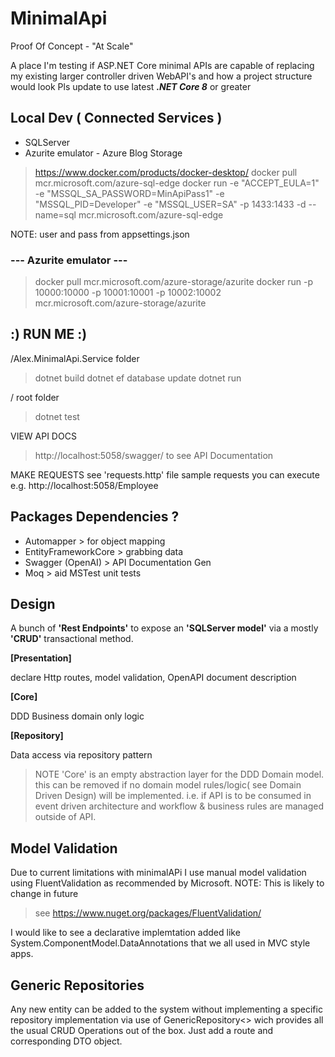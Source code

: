 
# MinimalApi
Proof Of Concept - "At Scale"

A place I'm testing if ASP.NET Core minimal APIs are capable of replacing my existing larger controller driven WebAPI's and how a project structure would look
Pls update to use latest <em><strong>.NET Core 8</strong></em> or greater

## Local Dev ( Connected Services )

- SQLServer
- Azurite emulator - Azure Blog Storage

> https://www.docker.com/products/docker-desktop/
> docker pull mcr.microsoft.com/azure-sql-edge
>docker run -e "ACCEPT_EULA=1" -e "MSSQL_SA_PASSWORD=MinApiPass1" -e "MSSQL_PID=Developer" -e "MSSQL_USER=SA" -p 1433:1433 -d --name=sql mcr.microsoft.com/azure-sql-edge

NOTE: user and pass from appsettings.json 

### --- Azurite emulator ---

> docker pull mcr.microsoft.com/azure-storage/azurite
> docker run -p 10000:10000 -p 10001:10001 -p 10002:10002 mcr.microsoft.com/azure-storage/azurite

## :) RUN ME :)

 /Alex.MinimalApi.Service folder

>dotnet build
>dotnet ef database update
>dotnet run

 / root folder

>dotnet test

VIEW API DOCS

> http://localhost:5058/swagger/ to see API Documentation

MAKE REQUESTS
see 'requests.http' file sample requests you can execute
e.g.   http://localhost:5058/Employee



## Packages Dependencies ?

- Automapper > for object mapping
- EntityFrameworkCore > grabbing data
- Swagger (OpenAI)  > API Documentation Gen
- Moq > aid MSTest unit tests


## Design

A bunch of __'Rest Endpoints'__ to expose an __'SQLServer model'__ via a mostly __'CRUD'__ transactional method. 

__[Presentation]__

declare Http routes, model validation, OpenAPI document description
  
__[Core]__

DDD Business domain only logic
   
__[Repository]__

Data access via repository pattern

> NOTE 'Core' is an empty abstraction layer for the DDD Domain model.
  this can be removed if no domain model rules/logic( see Domain Driven Design)  will be implemented.
  i.e. if API is to be consumed in event driven architecture and workflow & business rules are managed outside of API.

## Model Validation
Due to current limitations with minimalAPi I use manual model validation using FluentValidation as recommended by Microsoft. NOTE: This is likely to change in future 
> see https://www.nuget.org/packages/FluentValidation/
 
 I would like to see a declarative implemtation added like System.ComponentModel.DataAnnotations that we all used in MVC style apps.

## Generic Repositories

Any new entity can be added to the system without implementing a specific repository implementation via use of GenericRepository<<T>> wich provides all the usual CRUD Operations out of the box. Just add a route and corresponding DTO object.





